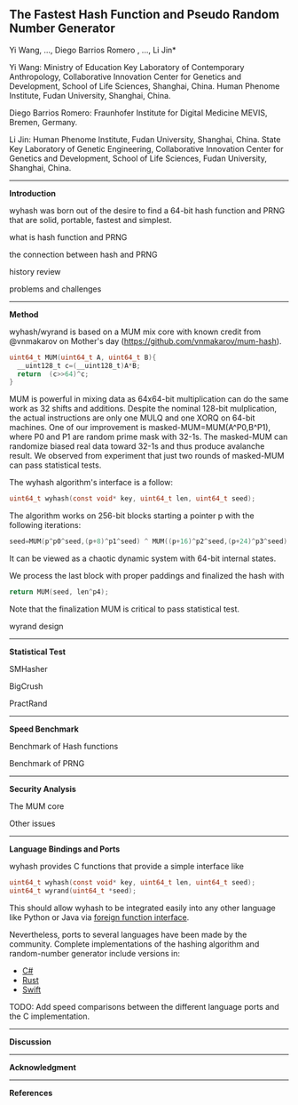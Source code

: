The Fastest Hash Function and Pseudo Random Number Generator
----
Yi Wang, ..., Diego Barrios Romero , ..., Li Jin*

Yi Wang: Ministry of Education Key Laboratory of Contemporary Anthropology, Collaborative Innovation Center for Genetics and Development, School of Life Sciences, Shanghai, China. Human Phenome Institute, Fudan University, Shanghai, China.

Diego Barrios Romero: Fraunhofer Institute for Digital Medicine MEVIS, Bremen, Germany.

Li Jin: Human Phenome Institute, Fudan University, Shanghai, China. State Key Laboratory of Genetic Engineering, Collaborative Innovation Center for Genetics and Development, School of Life Sciences, Fudan University, Shanghai, China.

----------------------------------------
**Introduction**

wyhash was born out of the desire to find a 64-bit hash function and PRNG that are solid, portable, fastest and simplest.

what is hash function and PRNG

the connection between hash and PRNG

history review

problems and challenges

----------------------------------------

**Method**

wyhash/wyrand is based on a MUM mix core with known credit from @vnmakarov on Mother's day (https://github.com/vnmakarov/mum-hash).
```C
uint64_t MUM(uint64_t A, uint64_t B){
  __uint128_t c=(__uint128_t)A*B;
  return  (c>>64)^c;
}
```
MUM is powerful in mixing data as 64x64-bit multiplication can do the same work as 32 shifts and additions. Despite the nominal 128-bit mulplication, the actual instructions are only one MULQ and one XORQ on 64-bit machines. One of our improvement is masked-MUM=MUM(A^P0,B^P1), where P0 and P1 are random prime mask with 32-1s. The masked-MUM can randomize biased real data toward 32-1s and thus produce avalanche result. We observed from experiment that just two rounds of masked-MUM can pass statistical tests.

The wyhash algorithm's interface is a follow:

```C
uint64_t wyhash(const void* key, uint64_t len, uint64_t seed);
```
The algorithm works on 256-bit blocks starting a pointer p with the following iterations:

```C
seed=MUM(p^p0^seed,(p+8)^p1^seed) ^ MUM((p+16)^p2^seed,(p+24)^p3^seed);
```

It can be viewed as a chaotic dynamic system with 64-bit internal states.

We process the last block with proper paddings and finalized the hash with

```C
return MUM(seed, len^p4);
```

Note that the finalization MUM is critical to pass statistical test.


wyrand design

----------------------------------------

**Statistical Test**

SMHasher

BigCrush

PractRand

----------------------------------------

**Speed Benchmark**

Benchmark of Hash functions

Benchmark of PRNG

----------------------------------------

**Security Analysis**

The MUM core

Other issues

----------------------------------------

**Language Bindings and Ports**

wyhash provides C functions that provide a simple interface like
```C
uint64_t wyhash(const void* key, uint64_t len, uint64_t seed);
uint64_t wyrand(uint64_t *seed);
```

This should allow wyhash to be integrated easily into any other language like Python or Java via [foreign function interface](https://en.wikipedia.org/wiki/Foreign_function_interface).

Nevertheless, ports to several languages have been made by the community. Complete implementations of the hashing algorithm and random-number generator include versions in:
- [C#](https://github.com/cocowalla/wyhash-dotnet)
- [Rust](https://github.com/eldruin/wyhash-rs)
- [Swift](https://github.com/lemire/SwiftWyhash)

TODO: Add speed comparisons between the different language ports and the C implementation.

----------------------------------------

**Discussion**

----------------------------------------

**Acknowledgment**

----------------------------------------

**References**

